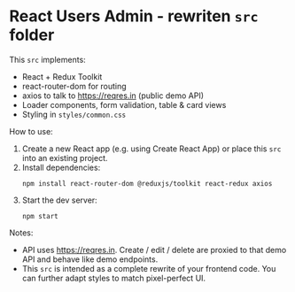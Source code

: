 # React Users Admin - rewriten `src` folder

This `src` implements:
- React + Redux Toolkit
- react-router-dom for routing
- axios to talk to https://reqres.in (public demo API)
- Loader components, form validation, table & card views
- Styling in `styles/common.css`

How to use:
1. Create a new React app (e.g. using Create React App) or place this `src` into an existing project.
2. Install dependencies:
   ```
   npm install react-router-dom @reduxjs/toolkit react-redux axios
   ```
3. Start the dev server:
   ```
   npm start
   ```

Notes:
- API uses https://reqres.in. Create / edit / delete are proxied to that demo API and behave like demo endpoints.
- This `src` is intended as a complete rewrite of your frontend code. You can further adapt styles to match pixel-perfect UI.
